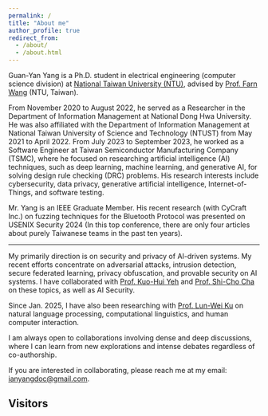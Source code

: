 ```yaml
---
permalink: /
title: "About me"
author_profile: true
redirect_from:
  - /about/
  - /about.html
---
```


<!-- > [My publication list](https://scholar.google.com/citations?user=iCdd6fAAAAAJ&hl=en) -->

Guan-Yan Yang is a Ph.D. student in electrical engineering (computer science division) at [National Taiwan University (NTU)](https://www.ntu.edu.tw/english/), advised by [Prof. Farn Wang](https://cc.ee.ntu.edu.tw/~farn/) (NTU, Taiwan).

From November 2020 to August 2022, he served as a Researcher in the Department of Information Management at National Dong Hwa University. He was also affiliated with the Department of Information Management at National Taiwan University of Science and Technology (NTUST) from May 2021 to April 2022. From July 2023 to September 2023, he worked as a Software Engineer at Taiwan Semiconductor Manufacturing Company (TSMC), where he focused on researching artificial intelligence (AI) techniques, such as deep learning, machine learning, and generative AI, for solving design rule checking (DRC) problems. His research interests include cybersecurity, data privacy, generative artificial intelligence, Internet-of-Things, and software testing.

Mr. Yang is an IEEE Graduate Member. 
His recent research (with CyCraft Inc.) on fuzzing techniques for the Bluetooth Protocol was presented on USENIX Security 2024 (In this top conference, there are only four articles about purely Taiwanese teams in the past ten years).

<!-- (My [Curriculum Vitae]()) -->

---

My primarily direction is on security and privacy of AI-driven systems. My recent efforts concentrate on adversarial attacks, intrusion detection, secure federated learning, privacy obfuscation, and provable security on AI systems. I have collaborated with [Prof. Kuo-Hui Yeh](https://scholar.google.com.tw/citations?user=nLG4OMAAAAAJ&hl=zh-TW) and [Prof. Shi-Cho Cha](https://www.cs.ntust.edu.tw/p/405-1102-106269,c10961.php?Lang=en) on these topics, as well as AI Security.

Since Jan. 2025, I have also been researching with [Prof. Lun-Wei Ku](https://homepage.iis.sinica.edu.tw/pages/lwku/vita_en.html) on natural language processing, computational linguistics, and human computer interaction.

I am always open to collaborations involving dense and deep discussions, where I can learn from new explorations and intense debates regardless of co-authorship.

If you are interested in collaborating, please reach me at my email: [ianyangdoc@gmail.com](mailto:ianyangdoc@gmail.com).


## Visitors

<br>
<script type="text/javascript" id="clstr_globe" src="//clustrmaps.com/globe.js?d=JbSHTtGE3GD1BUYExmhe9kfiyfxHKYRmkL8s4_oNn9M&w=200"></script>